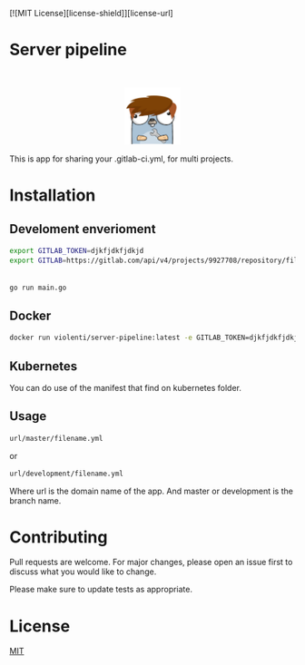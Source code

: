 [![MIT License][license-shield]][license-url]

# Server pipeline

<!-- PROJECT LOGO -->
<br />
<p align="center">
  <a href="https://gopherize.me/gopher/2970681ff5ef6a82089f0868822f01e307825830">
<img src="images/icon.png" alt="Logo" width="100" height="100">
  </a>
</p>



This is app for sharing your .gitlab-ci.yml, for multi projects. 


# Installation

## Develoment enverioment 

```bash
export GITLAB_TOKEN=djkfjdkfjdkjd
export GITLAB=https://gitlab.com/api/v4/projects/9927708/repository/files/

```

```bash

go run main.go

```

## Docker

```bash
docker run violenti/server-pipeline:latest -e GITLAB_TOKEN=djkfjdkfjdkjd -e GITLAB=https://gitlab.com/api/v4/projects/9927708/repository/files/
```

## Kubernetes 

You can do use of the manifest that find on kubernetes folder. 

## Usage

```html
url/master/filename.yml 
```
or 

```html
url/development/filename.yml
```

Where url is the domain name of the app. And  master or development is the branch name.  


# Contributing
Pull requests are welcome. For major changes, please open an issue first to discuss what you would like to change.

Please make sure to update tests as appropriate.

# License
[MIT](https://choosealicense.com/licenses/mit/)
